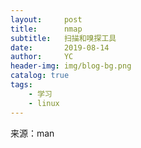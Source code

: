 ```yaml
---
layout:     post
title:      nmap
subtitle:   扫描和嗅探工具
date:       2019-08-14
author:     YC
header-img: img/blog-bg.png
catalog: true
tags:
    - 学习
    - linux
---
```


来源：man  






